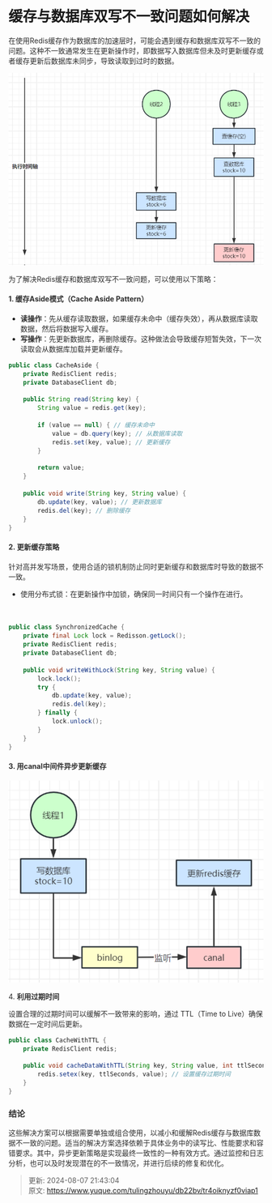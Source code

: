 # 缓存与数据库双写不一致问题如何解决

<font style="color:rgba(0, 0, 0, 0.82);">在使用Redis缓存作为数据库的加速层时，可能会遇到缓存和数据库双写不一致的问题。这种不一致通常发生在更新操作时，即数据写入数据库但未及时更新缓存或者缓存更新后数据库未同步，导致读取到过时的数据。</font>

![1723038105342-19355060-69ea-4cb4-abd1-a3ea9827c08a.png](./img/qzjVpvSbVjKHyegr/1723038105342-19355060-69ea-4cb4-abd1-a3ea9827c08a-951103.png)

<font style="color:rgba(0, 0, 0, 0.82);"></font>

<font style="color:rgba(0, 0, 0, 0.82);">为了解决Redis缓存和数据库双写不一致问题，可以使用以下策略：</font>

#### <font style="color:rgba(0, 0, 0, 0.82);">1.</font><font style="color:rgba(0, 0, 0, 0.82);"> </font>**<font style="color:rgba(0, 0, 0, 0.82);">缓存Aside模式（Cache Aside Pattern）</font>**
+ **<font style="color:rgba(0, 0, 0, 0.82);">读操作</font>**<font style="color:rgba(0, 0, 0, 0.82);">：先从缓存读取数据，如果缓存未命中（缓存失效），再从数据库读取数据，然后将数据写入缓存。</font>
+ **<font style="color:rgba(0, 0, 0, 0.82);">写操作</font>**<font style="color:rgba(0, 0, 0, 0.82);">：先更新数据库，再删除缓存。这种做法会导致缓存短暂失效，下一次读取会从数据库加载并更新缓存。</font>

```java
public class CacheAside {  
    private RedisClient redis;  
    private DatabaseClient db;  

    public String read(String key) {  
        String value = redis.get(key);  

        if (value == null) { // 缓存未命中  
            value = db.query(key); // 从数据库读取  
            redis.set(key, value); // 更新缓存  
        }  

        return value;  
    }  

    public void write(String key, String value) {  
        db.update(key, value); // 更新数据库  
        redis.del(key); // 删除缓存  
    }  
}
```

#### <font style="color:rgba(0, 0, 0, 0.82);">2.</font><font style="color:rgba(0, 0, 0, 0.82);"> </font>**<font style="color:rgba(0, 0, 0, 0.82);">更新缓存策略</font>**
<font style="color:rgba(0, 0, 0, 0.82);">针对高并发写场景，使用合适的锁机制防止同时更新缓存和数据库时导致的数据不一致。</font>

+ <font style="color:rgba(0, 0, 0, 0.82);">使用分布式锁：在更新操作中加锁，确保同一时间只有一个操作在进行。</font>

```java


public class SynchronizedCache {  
    private final Lock lock = Redisson.getLock();  
    private RedisClient redis;  
    private DatabaseClient db;  

    public void writeWithLock(String key, String value) {  
        lock.lock();  
        try {  
            db.update(key, value);  
            redis.del(key);  
        } finally {  
            lock.unlock();  
        }  
    }  
}
```

#### <font style="color:rgba(0, 0, 0, 0.82);">3. 用canal中间件</font>**<font style="color:rgba(0, 0, 0, 0.82);">异步更新缓存</font>**
![1723038142809-be419152-1ef8-45d7-a639-ca2f593168b1.png](./img/qzjVpvSbVjKHyegr/1723038142809-be419152-1ef8-45d7-a639-ca2f593168b1-089450.png)

<font style="color:rgba(0, 0, 0, 0.82);">4. </font>**<font style="color:rgba(0, 0, 0, 0.82);">利用过期时间</font>**

<font style="color:rgba(0, 0, 0, 0.82);">设置合理的过期时间可以缓解不一致带来的影响，通过 TTL（Time to Live）确保数据在一定时间后更新。</font>

```java
public class CacheWithTTL {  
    private RedisClient redis;  

    public void cacheDataWithTTL(String key, String value, int ttlSeconds) {  
        redis.setex(key, ttlSeconds, value); // 设置缓存过期时间  
    }  
}
```

### <font style="color:rgba(0, 0, 0, 0.82);">结论</font>
<font style="color:rgba(0, 0, 0, 0.82);">这些解决方案可以根据需要单独或组合使用，以减小和缓解Redis缓存与数据库数据不一致的问题。适当的解决方案选择依赖于具体业务中的读写比、性能要求和容错要求。其中，异步更新策略是实现最终一致性的一种有效方式。通过监控和日志分析，也可以及时发现潜在的不一致情况，并进行后续的修复和优化。</font>



> 更新: 2024-08-07 21:43:04  
> 原文: <https://www.yuque.com/tulingzhouyu/db22bv/tr4oiknyzf0viap1>